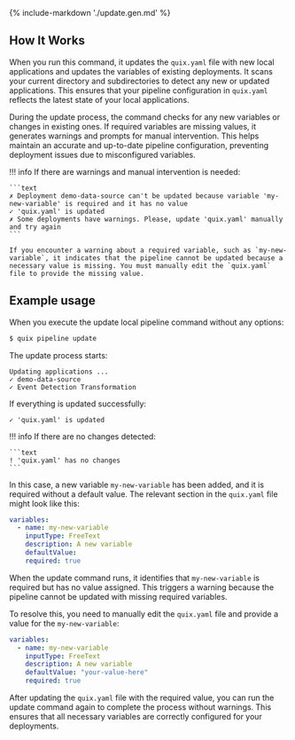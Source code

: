 {% include-markdown './update.gen.md' %}

## How It Works

When you run this command, it updates the `quix.yaml` file with new local applications and updates the variables of existing deployments. It scans your current directory and subdirectories to detect any new or updated applications. This ensures that your pipeline configuration in `quix.yaml` reflects the latest state of your local applications.

During the update process, the command checks for any new variables or changes in existing ones. If required variables are missing values, it generates warnings and prompts for manual intervention. This helps maintain an accurate and up-to-date pipeline configuration, preventing deployment issues due to misconfigured variables.

!!! info
    If there are warnings and manual intervention is needed:

    ```text
    ✗ Deployment demo-data-source can't be updated because variable 'my-new-variable' is required and it has no value
    ✓ 'quix.yaml' is updated
    ✗ Some deployments have warnings. Please, update 'quix.yaml' manually and try again
    ```

    If you encounter a warning about a required variable, such as `my-new-variable`, it indicates that the pipeline cannot be updated because a necessary value is missing. You must manually edit the `quix.yaml` file to provide the missing value.

## Example usage

When you execute the update local pipeline command without any options:

```bash
$ quix pipeline update
```

The update process starts:

```text
Updating applications ...
✓ demo-data-source
✓ Event Detection Transformation
```

If everything is updated successfully:

```text
✓ 'quix.yaml' is updated
```

!!! info
    If there are no changes detected:

    ```text
    ! 'quix.yaml' has no changes
    ```

In this case, a new variable `my-new-variable` has been added, and it is required without a default value. The relevant section in the `quix.yaml` file might look like this:

```yaml
variables:
  - name: my-new-variable
    inputType: FreeText
    description: A new variable
    defaultValue:
    required: true
```

When the update command runs, it identifies that `my-new-variable` is required but has no value assigned. This triggers a warning because the pipeline cannot be updated with missing required variables.

To resolve this, you need to manually edit the `quix.yaml` file and provide a value for the `my-new-variable`:

```yaml
variables:
  - name: my-new-variable
    inputType: FreeText
    description: A new variable
    defaultValue: "your-value-here"
    required: true
```

After updating the `quix.yaml` file with the required value, you can run the update command again to complete the process without warnings. This ensures that all necessary variables are correctly configured for your deployments.